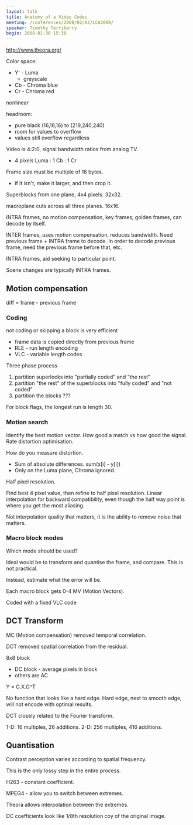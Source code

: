```yaml
---
layout: talk
title: Anatomy of a Video Codec
meeting: /conferences/2008/02/02/LCA2008/
speaker: Timothy Terriberry
begin: 2008-01-30 15:30
---
```

<http://www.theora.org/>

Color space:

* Y' - Luma
  * greyscale
* Cb - Chroma blue
* Cr - Chroma red

nonlinear

headroom:

* pure black (16,16,16) to (219,240,240)
* room for values to overflow
* values still overflow regardless

Video is 4:2:0, signal bandwidth ratios from analog TV.

* 4 pixels Luma : 1 Cb : 1 Cr

Frame size must be multiple of 16 bytes.

* if it isn't, make it larger, and then crop it.

Superblocks from one plane, 4x4 pixels. 32x32.

macroplane cuts across all three planes. 16x16.

INTRA frames, no motion compensation, key frames, golden frames, can decode by
itself.

INTER frames, uses motion compensation, reduces bandwidth. Need
previous frame + INTRA frame to decode. In order to decode previous
frame, need the previous frame before that, etc.

INTRA frames, aid seeking to particular point.

Scene changes are typically INTRA frames.

## Motion compensation

diff = frame - previous frame

### Coding

not coding or skipping a block is very efficient

 * frame data is copied directly from previous frame
 * RLE - run length encoding
 * VLC - variable length codes

Three phase process

1. partition superlocks into "partially coded" and "the rest"
2. partition "the rest" of the superblocks into "fully coded" and "not coded"
3. partition the blocks ???

For block flags, the longest run is length 30.

### Motion search

Identify the best motion vector. How good a match vs how good the signal.
Rate distortion optimisation.

How do you measure distortion.

* Sum of absolute differences. sum(x[i] - y[i])
* Only on the Luma plane, Chroma ignored.

Half pixel resolution.

Find best 4 pixel value, then refine to half pixel resolution.
Linear interpolation for backward compatibility, even though the
half way point is where you get the most aliasing.

Not interpolation quality that matters, it is the ability to remove
noise that matters.

### Macro block modes

Which mode should be used?

Ideal would be to transform and quantise the frame, and compare.
This is not practical.

Instead, estimate what the error will be.

Each macro block gets 0-4 MV (Motion Vectors).

Coded with a fixed VLC code

## DCT Transform

MC (Motion compensation) removed temporal correlation.

DCT removed spatial correlation from the residual.

8x8 block

* DC block - average pixels in block
* others are AC

Y = G.X.G^T

No function that looks like a hard edge. Hard edge, next to smooth edge,
will not encode with optimal results.

DCT closely related to the Fourier transform.

1-D: 16 multiples, 26 additions.
2-D: 256 multiples, 416 additions.

## Quantisation

Contrast perception varies according to spatial frequency.

This is the only lossy step in the entire process.

H263 - constant coefficient.

MPEG4 - allow you to switch between extremes.

Theora allows interpolation between the extremes.

DC coefficients look like 1/8th resolution coy of the original image.
